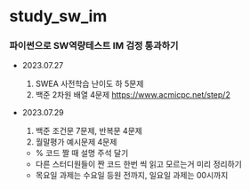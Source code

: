 # study_sw_im
### 파이썬으로 SW역량테스트 IM 검정 통과하기 

- 2023.07.27
  1. SWEA 사전학습 난이도 하 5문제
  2. 백준 2차원 배열 4문제 https://www.acmicpc.net/step/2

- 2023.07.29
  1. 백준 조건문 7문제, 반복문 4문제
  2. 월말평가 예시문제 4문제

  * % 코드 짤 때 설명 주석 달기
  * 다른 스터디원들이 짠 코드 한번 씩 읽고 모르는거 미리 정리하기
  * 목요일 과제는 수요일 등원 전까지, 일요일 과제는 00시까지 